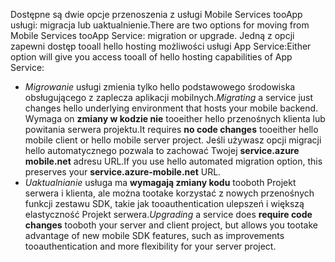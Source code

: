 <span data-ttu-id="e79a0-101">Dostępne są dwie opcje przenoszenia z usługi Mobile Services tooApp usługi: migracja lub uaktualnienie.</span><span class="sxs-lookup"><span data-stu-id="e79a0-101">There are two options for moving from Mobile Services tooApp Service: migration or upgrade.</span></span> <span data-ttu-id="e79a0-102">Jedną z opcji zapewni dostęp tooall hello hosting możliwości usługi App Service:</span><span class="sxs-lookup"><span data-stu-id="e79a0-102">Either option will give you access tooall of hello hosting capabilities of App Service:</span></span>

* <span data-ttu-id="e79a0-103">*Migrowanie* usługi zmienia tylko hello podstawowego środowiska obsługującego z zaplecza aplikacji mobilnych.</span><span class="sxs-lookup"><span data-stu-id="e79a0-103">*Migrating* a service just changes hello underlying environment that hosts your mobile backend.</span></span> <span data-ttu-id="e79a0-104">Wymaga on **zmiany w kodzie nie** tooeither hello przenośnych klienta lub powitania serwera projektu.</span><span class="sxs-lookup"><span data-stu-id="e79a0-104">It requires **no code changes** tooeither hello mobile client or hello mobile server project.</span></span> <span data-ttu-id="e79a0-105">Jeśli używasz opcji migracji hello automatycznego pozwala to zachować Twojej **service.azure mobile.net** adresu URL.</span><span class="sxs-lookup"><span data-stu-id="e79a0-105">If you use hello automated migration option, this preserves your **service.azure-mobile.net** URL.</span></span> 
* <span data-ttu-id="e79a0-106">*Uaktualnianie* usługa ma **wymagają zmiany kodu** tooboth Projekt serwera i klienta, ale można tootake korzystać z nowych przenośnych funkcji zestawu SDK, takie jak tooauthentication ulepszeń i większą elastyczność Projekt serwera.</span><span class="sxs-lookup"><span data-stu-id="e79a0-106">*Upgrading* a service does **require code changes** tooboth your server and client project, but allows you tootake advantage of new mobile SDK features, such as improvements tooauthentication and more flexibility for your server project.</span></span> 

